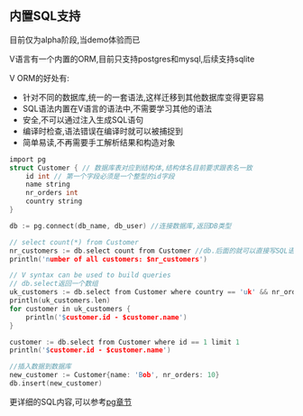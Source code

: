 ## 内置SQL支持

目前仅为alpha阶段,当demo体验而已

V语言有一个内置的ORM,目前只支持postgres和mysql,后续支持sqlite

V ORM的好处有:

- 针对不同的数据库,统一的一套语法,这样迁移到其他数据库变得更容易
- SQL语法内置在V语言的语法中,不需要学习其他的语法
- 安全,不可以通过注入生成SQL语句
- 编译时检查,语法错误在编译时就可以被捕捉到
- 简单易读,不再需要手工解析结果和构造对象

```c
import pg
struct Customer { // 数据库表对应到结构体,结构体名目前要求跟表名一致
	id int // 第一个字段必须是一个整型的id字段
	name string
	nr_orders int
	country string
}

db := pg.connect(db_name, db_user) //连接数据库,返回DB类型

// select count(*) from Customer
nr_customers := db.select count from Customer //db.后面的就可以直接写SQL语句,并返回结果集,数组
println('number of all customers: $nr_customers')

// V syntax can be used to build queries
// db.select返回一个数组
uk_customers := db.select from Customer where country == 'uk' && nr_orders > 0
println(uk_customers.len)
for customer in uk_customers {
	println('$customer.id - $customer.name')
}

customer := db.select from Customer where id == 1 limit 1
println('$customer.id - $customer.name')

//插入数据到数据库
new_customer := Customer{name: 'Bob', nr_orders: 10}
db.insert(new_customer) 
```

更详细的SQL内容,可以参考[pg章节](./pg.md)